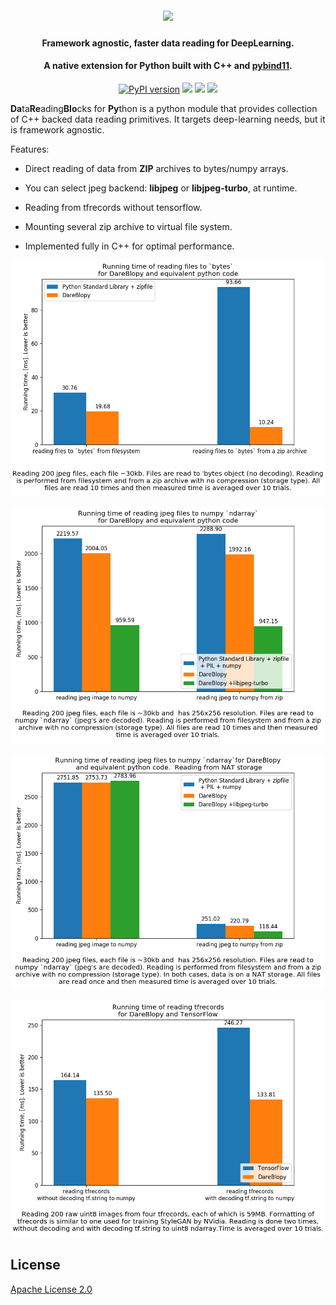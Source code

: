   <h1 align="center">
    <br>
    <img src="https://podgorskiy.com/static/dareblopylogo.svg">
    <br>
  </h1>
  <h4 align="center">Framework agnostic, faster data reading for DeepLearning.</h4>
  <h4 align="center">A native extension for Python built with C++ and <a href="https://github.com/pybind/pybind11" target="_blank">pybind11</a>.</h4>

  <p align="center">
    <a href="https://badge.fury.io/py/dareblopy"><img src="https://badge.fury.io/py/dareblopy.svg" alt="PyPI version" height="18"></a>
    <a href="https://pepy.tech/project/dareblopy"><img src="https://pepy.tech/badge/dareblopy"></a>
    <a href="https://opensource.org/licenses/Apache-2.0"><img src="https://img.shields.io/badge/License-Apache%202.0-blue.svg"></a>
    <a href="https://api.travis-ci.com/podgorskiy/bimpy.svg?branch=master"><img src="https://travis-ci.org/podgorskiy/DareBlopy.svg?branch=master"></a>
  </p>


**Da**ta**Re**ading**Blo**cks for **Py**thon is a python module that provides collection of C++ backed data reading primitives.
It targets deep-learning needs, but it is framework agnostic.

Features:

* Direct reading of data from **ZIP** archives to bytes/numpy arrays.

* You can select jpeg backend: **libjpeg** or **libjpeg-turbo**, at runtime.

* Reading from tfrecords without tensorflow.

* Mounting several zip archive to virtual file system.

* Implemented fully in C++ for optimal performance.

<p align="center">
<img src="test_utils/benchmark_reading_files.png"  width="600pt">
</p>

<p align="center">
<img src="test_utils/benchmark_reading_jpeg.png"  width="600pt">
</p>

<p align="center">
<img src="test_utils/benchmark_reading_jpeg_nat.png"  width="600pt">
</p>

<p align="center">
<img src="test_utils/benchmark_reading_tfrecords_comparion_to_tf.png"  width="600pt">
</p>

## License

[Apache License 2.0](LICENSE)
